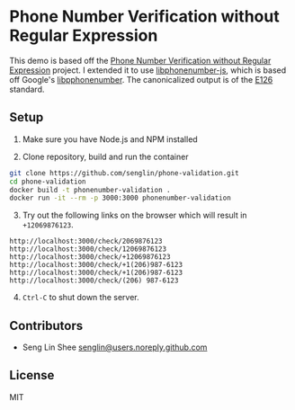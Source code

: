 # Phone Number Verification without Regular Expression

This demo is based off the [Phone Number Verification without Regular Expression](https://github.com/dkundel/phone-verification-form) project.
I extended it to use [libphonenumber-js](https://www.npmjs.com/package/libphonenumber-js), which is based off Google's [libpphonenumber](https://github.com/google/libphonenumber).  The canonicalized output is of the [E126](https://en.wikipedia.org/wiki/E.164) standard.

## Setup

1. Make sure you have Node.js and NPM installed

2. Clone repository, build and run the container

```bash
git clone https://github.com/senglin/phone-validation.git
cd phone-validation
docker build -t phonenumber-validation .
docker run -it --rm -p 3000:3000 phonenumber-validation
```

3. Try out the following links on the browser which will result in `+12069876123`.

```
http://localhost:3000/check/2069876123 
http://localhost:3000/check/12069876123 
http://localhost:3000/check/+12069876123 
http://localhost:3000/check/+1(206)987-6123 
http://localhost:3000/check/+1(206)987-6123 
http://localhost:3000/check/(206) 987-6123
```
4. `Ctrl-C` to shut down the server.

## Contributors

- Seng Lin Shee <senglin@users.noreply.github.com>

## License

MIT